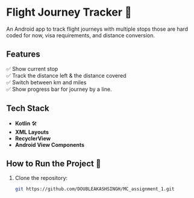 # Flight Journey Tracker 🛫

An Android app to track flight journeys with multiple stops those are hard coded for now, visa requirements, and distance conversion.

## Features
✅ Show current stop  
✅ Track the distance left & the distance covered  
✅ Switch between km and miles  
✅ Show progress bar for journey by a line.

## Tech Stack
- **Kotlin** 🛠️
- **XML Layouts**
- **RecyclerView**
- **Android View Components**

## How to Run the Project 🚀
1. Clone the repository:
   ```sh
   git https://github.com/DOUBLEAKASHSINGH/MC_assignment_1.git
